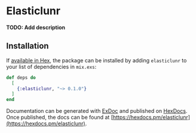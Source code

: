 # Elasticlunr

**TODO: Add description**

## Installation

If [available in Hex](https://hex.pm/docs/publish), the package can be installed
by adding `elasticlunr` to your list of dependencies in `mix.exs`:

```elixir
def deps do
  [
    {:elasticlunr, "~> 0.1.0"}
  ]
end
```

Documentation can be generated with [ExDoc](https://github.com/elixir-lang/ex_doc)
and published on [HexDocs](https://hexdocs.pm). Once published, the docs can
be found at [https://hexdocs.pm/elasticlunr](https://hexdocs.pm/elasticlunr).

